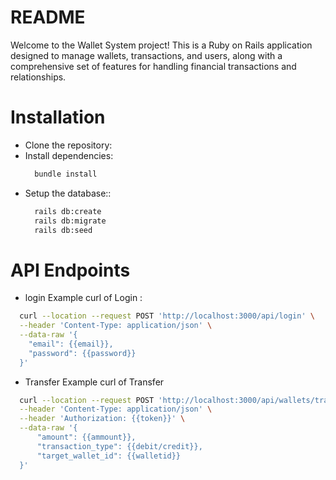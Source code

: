# README

Welcome to the Wallet System project! This is a Ruby on Rails application designed to manage wallets, transactions, and users, along with a comprehensive set of features for handling financial transactions and relationships.

# Installation
  * Clone the repository:
  * Install dependencies:
    ```sh
      bundle install
    ```
  * Setup the database::
    ```sh
      rails db:create
      rails db:migrate
      rails db:seed
    ```
# API Endpoints

- login
Example curl of Login :
```sh
  curl --location --request POST 'http://localhost:3000/api/login' \
  --header 'Content-Type: application/json' \
  --data-raw '{
    "email": {{email}},
    "password": {{password}}
  }'
```

- Transfer
Example curl of Transfer
```sh
  curl --location --request POST 'http://localhost:3000/api/wallets/transfer' \
  --header 'Content-Type: application/json' \
  --header 'Authorization: {{token}}' \
  --data-raw '{
      "amount": {{ammount}},
      "transaction_type": {{debit/credit}},
      "target_wallet_id": {{walletid}}
  }'
```